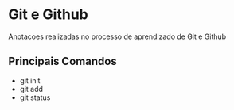# Git e Github

Anotacoes realizadas no processo de aprendizado de Git e Github

## Principais Comandos
- git init
- git add
- git status

